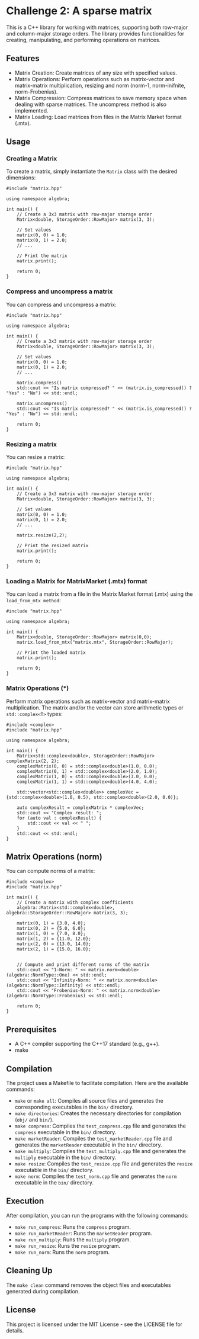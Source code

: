 # Challenge 2: A sparse matrix

This is a C++ library for working with matrices, supporting both row-major and column-major storage orders. The library provides functionalities for creating, manipulating, and performing operations on matrices.


## Features
- Matrix Creation: Create matrices of any size with specified values.
- Matrix Operations: Perform operations such as matrix-vector and matrix-matrix multiplication, resizing and norm (norm-1, norm-inifnite, norm-Frobenius).
- Matrix Compression: Compress matrices to save memory space when dealing with sparse matrices. The uncompress method is also implemented.
- Matrix Loading: Load matrices from files in the Matrix Market format (.mtx).


## Usage

### Creating a Matrix

To create a matrix, simply instantiate the `Matrix` class with the desired dimensions:
```
#include "matrix.hpp"

using namespace algebra;

int main() {
    // Create a 3x3 matrix with row-major storage order
    Matrix<double, StorageOrder::RowMajor> matrix(3, 3);

    // Set values
    matrix(0, 0) = 1.0;
    matrix(0, 1) = 2.0;
    // ...

    // Print the matrix
    matrix.print();

    return 0;
}

```

### Compress and uncompress a matrix

You can compress and uncompress a matrix:

```
#include "matrix.hpp"

using namespace algebra;

int main() {
    // Create a 3x3 matrix with row-major storage order
    Matrix<double, StorageOrder::RowMajor> matrix(3, 3);

    // Set values
    matrix(0, 0) = 1.0;
    matrix(0, 1) = 2.0;
    // ...

    matrix.compress()
    std::cout << "Is matrix compressed? " << (matrix.is_compressed() ? "Yes" : "No") << std::endl;

    matrix.uncompress()
    std::cout << "Is matrix compressed? " << (matrix.is_compressed() ? "Yes" : "No") << std::endl;

    return 0;
}

```


### Resizing a matrix

You can resize a matrix:

```
#include "matrix.hpp"

using namespace algebra;

int main() {
    // Create a 3x3 matrix with row-major storage order
    Matrix<double, StorageOrder::RowMajor> matrix(3, 3);

    // Set values
    matrix(0, 0) = 1.0;
    matrix(0, 1) = 2.0;
    // ...

    matrix.resize(2,2);

    // Print the resized matrix
    matrix.print();

    return 0;
}

```

### Loading a Matrix for MatrixMarket (.mtx) format

You can load a matrix from a file in the Matrix Market format (.mtx) using the `load_from_mtx method`:

```
#include "matrix.hpp"

using namespace algebra;

int main() {
    Matrix<double, StorageOrder::RowMajor> matrix(0,0);
    matrix.load_from_mtx("matrix.mtx", StorageOrder::RowMajor);

    // Print the loaded matrix
    matrix.print();

    return 0;
}

```

### Matrix Operations (*)

Perform matrix operations such as matrix-vector and matrix-matrix multiplication. The matrix and/or the vector can store
arithmetic types or `std::complex<T>` types:

```
#include <complex>
#include "matrix.hpp"

using namespace algebra;

int main() {
    Matrix<std::complex<double>, StorageOrder::RowMajor> complexMatrix(2, 2);
    complexMatrix(0, 0) = std::complex<double>(1.0, 0.0);
    complexMatrix(0, 1) = std::complex<double>(2.0, 1.0);
    complexMatrix(1, 0) = std::complex<double>(3.0, 0.0);
    complexMatrix(1, 1) = std::complex<double>(4.0, 4.0);

    std::vector<std::complex<double>> complexVec = {std::complex<double>(1.0, 0.5), std::complex<double>(2.0, 0.0)};

    auto complexResult = complexMatrix * complexVec;
    std::cout << "Complex result: ";
    for (auto val : complexResult) {
        std::cout << val << " ";
    }
    std::cout << std::endl;
}
```

## Matrix Operations (norm)


You can compute norms of a matrix:

```
#include <complex>
#include "matrix.hpp"

int main() {
    // Create a matrix with complex coefficients
    algebra::Matrix<std::complex<double>, algebra::StorageOrder::RowMajor> matrix(3, 3);

    matrix(0, 1) = {3.0, 4.0};
    matrix(0, 2) = {5.0, 6.0};
    matrix(1, 0) = {7.0, 8.0};
    matrix(1, 2) = {11.0, 12.0};
    matrix(2, 0) = {13.0, 14.0};
    matrix(2, 1) = {15.0, 16.0};


    // Compute and print different norms of the matrix
    std::cout << "1-Norm: " << matrix.norm<double>(algebra::NormType::One) << std::endl;
    std::cout << "Infinity-Norm: " << matrix.norm<double>(algebra::NormType::Infinity) << std::endl;
    std::cout << "Frobenius-Norm: " << matrix.norm<double>(algebra::NormType::Frobenius) << std::endl;

    return 0;
}
```


## Prerequisites

- A C++ compiler supporting the C++17 standard (e.g., g++).
- make

## Compilation

The project uses a Makefile to facilitate compilation. Here are the available commands:

- `make` or `make all`: Compiles all source files and generates the corresponding executables in the `bin/` directory.
- `make directories`: Creates the necessary directories for compilation (`obj/` and `bin/`).
- `make compress`: Compiles the `test_compress.cpp` file and generates the `compress` executable in the `bin/` directory.
- `make marketReader`: Compiles the `test_marketReader.cpp` file and generates the `marketReader` executable in the `bin/` directory.
- `make multiply`: Compiles the `test_multiply.cpp` file and generates the `multiply` executable in the `bin/` directory.
- `make resize`: Compiles the `test_resize.cpp` file and generates the `resize` executable in the `bin/` directory.
- `make norm`: Compiles the `test_norm.cpp` file and generates the `norm` executable in the `bin/` directory.

## Execution

After compilation, you can run the programs with the following commands:

- `make run_compress`: Runs the `compress` program.
- `make run_marketReader`: Runs the `marketReader` program.
- `make run_multiply`: Runs the `multiply` program.
- `make run_resize`: Runs the `resize` program.
- `make run_norm`: Runs the `norm` program.

## Cleaning Up

The `make clean` command removes the object files and executables generated during compilation.

## License
This project is licensed under the MIT License - see the LICENSE file for details.